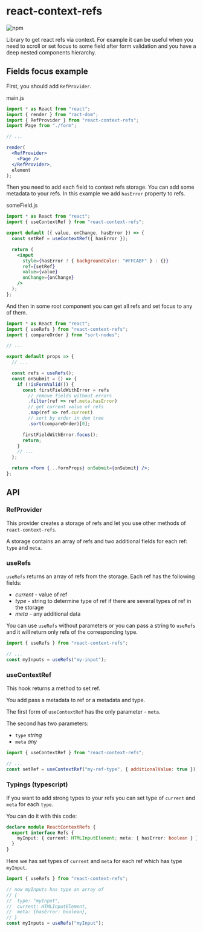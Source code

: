 # react-context-refs

![npm](https://img.shields.io/npm/v/react-context-refs)

Library to get react refs via context. For example it can be useful when you need to scroll or set focus to some field after form validation and you have a deep nested components hierarchy.

## Fields focus example

First, you should add `RefProvider`.

main.js

```jsx
import * as React from "react";
import { render } from "ract-dom";
import { RefProvider } from "react-context-refs";
import Page from "./form";

// ...

render(
  <RefProvider>
    <Page />
  </RefProvider>,
  element
);
```

Then you need to add each field to context refs storage. You can add some metadata to your refs. In this example we add `hasError` property to refs.

someField.js

```jsx
import * as React from "react";
import { useContextRef } from "react-context-refs";

export default ({ value, onChange, hasError }) => {
  const setRef = useContextRef({ hasError });

  return (
    <input
      style={hasError ? { backgroundColor: "#FFCABF" } : {}}
      ref={setRef}
      value={value}
      onChange={onChange}
    />
  );
};
```

And then in some root component you can get all refs and set focus to any of them.

```jsx
import * as React from "react";
import { useRefs } from "react-context-refs";
import { compareOrder } from "sort-nodes";

// ...

export default props => {
  // ...

  const refs = useRefs();
  const onSubmit = () => {
    if (!isFormValid()) {
      const firstFieldWithError = refs
        // remove fields without errors
        .filter(ref => ref.meta.hasError)
        // get current value of refs
        .map(ref => ref.current)
        // sort by order in dom tree
        .sort(compareOrder)[0];

      firstFieldWithError.focus();
      return;
    }
    // ...
  };

  return <Form {...formProps} onSubmit={onSubmit} />;
};
```

## API

### RefProvider

This provider creates a storage of refs and let you use other methods of `react-context-refs`.

A storage contains an array of refs and two additional fields for each ref: `type` and `meta`.

### useRefs

`useRefs` returns an array of refs from the storage. Each ref has the following fields:

- _current_ - value of ref
- _type_ - string to determine type of ref if there are several types of ref in the storage
- _meta_ - any additional data

You can use `useRefs` without parameters or you can pass a string to `useRefs` and it will return only refs of the corresponding type.

```js
import { useRefs } from "react-context-refs";

// ...
const myInputs = useRefs("my-input");
```

### useContextRef

This hook returns a method to set ref.

You add pass a metadata to ref or a metadata and type.

The first form of `useContextRef` has the only parameter - `meta`.

The second has two parameters:

- `type` _string_
- `meta` _any_

```js
import { useContextRef } from "react-context-refs";

// ...
const setRef = useContextRef("my-ref-type", { additionalValue: true });
```

### Typings (typescript)

If you want to add strong types to your refs you can set type of `current` and `meta` for each `type`.

You can do it with this code:

```ts
declare module ReactContextRefs {
  export interface Refs {
    myInput: { current: HTMLInputElement; meta: { hasError: boolean } };
  }
}
```

Here we has set types of `current` and `meta` for each ref which has type `myInput`.

```ts
import { useRefs } from "react-context-refs";

// now myInputs has type an array of
// {
// 	type: "myInput",
// 	current: HTMLInputElement,
// 	meta: {hasError: boolean},
// }
const myInputs = useRefs("myInput");
```
